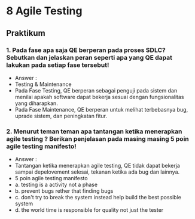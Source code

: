 # 8 Agile Testing

## Praktikum

### 1. Pada fase apa saja QE berperan pada proses SDLC? Sebutkan dan jelaskan peran seperti apa yang QE dapat lakukan pada setiap fase tersebut!
- Answer : 
- Testing & Maintenance
- Pada Fase Testing, QE berperan sebagai penguji pada sistem dan menilai apakah software dapat bekerja sesuai dengan fungsionalitas yang diharapkan.
- Pada Fase Maintenance, QE berperan untuk melihat terbebasnya bug, uprade sistem, dan peningkatan fitur.
### 2. Menurut teman teman apa tantangan ketika menerapkan agile testing ? Berikan penjelasan pada masing masing 5 poin agile testing manifesto!
- Answer :
- Tantangan ketika menerapkan agile testing, QE tidak dapat bekerja sampai depelovement selesai, tekanan ketika ada bug dan lainnya.
- 5 poin agile testing manifesto
- a. testing is a activity not a phase
- b. prevent bugs rether that finding bugs 
- c. don't try to break the system instead help build the best possible system 
- d. the world time is responsible for quality not just the tester
